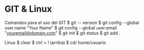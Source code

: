# GIT & Linux

Comandos para el uso del GIT
$ git -- version
$ git config --global user.name "Your Name"
$ git config --global user.email "youremail@domain.com"
$ git init
$ git status
$ git add .

Linux
$ clear
$ ctrl + l   (arriba)
$ cd/ home/usuario
